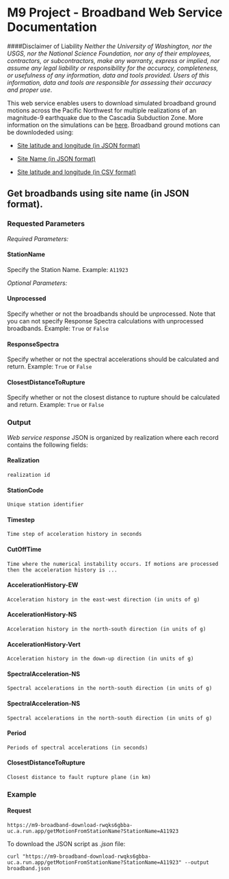 M9 Project - Broadband Web Service Documentation
=======
####Disclaimer of Liability
_Neither the University of Washington, nor the USGS, nor the National Science Foundation, nor any of their employees, contractors, or subcontractors, make any warranty, express or implied, nor assume any legal liability or responsibility for the accuracy, completeness, or usefulness of any information, data and tools provided.  Users of this information, data and tools are responsible for assessing their accuracy and proper use_.


This web service enables users to download simulated broadband ground motions across the Pacific Northwest for multiple realizations of an magnitude-9 earthquake due to the Cascadia Subduction Zone. More information on the simulations can be [here](https://doi.org/10.1785/0120180034). Broadband ground motions can be downlodeded using:

- [Site latitude and longitude (in JSON format)](/service1)

- [Site Name (in JSON format)](/service2)

- [Site latitude and longitude (in CSV format)](/service3)

## Get broadbands using site name (in JSON format).

### Requested Parameters
_Required Parameters:_
 
#### StationName
Specify the Station Name. Example: ```A11923```

_Optional Parameters:_

#### Unprocessed
Specify whether or not the broadbands should be unprocessed. Note that you can not specify Response Spectra calculations with unprocessed broadbands. Example: ```True``` or ```False```

#### ResponseSpectra
Specify whether or not the spectral accelerations should be calculated and return. Example: ```True``` or ```False```

#### ClosestDistanceToRupture
Specify whether or not the closest distance to rupture should be calculated and return. Example: ```True``` or ```False```

### Output
*Web service response*
JSON is organized by realization where each record contains the following fields:

#### Realization
    realization id

#### StationCode
    Unique station identifier

#### Timestep
    Time step of acceleration history in seconds

#### CutOffTime
    Time where the numerical instability occurs. If motions are processed then the acceleration history is ...
    
#### AccelerationHistory-EW
    Acceleration history in the east-west direction (in units of g)
    
#### AccelerationHistory-NS
    Acceleration history in the north-south direction (in units of g)
    
#### AccelerationHistory-Vert
    Acceleration history in the down-up direction (in units of g)
    
#### SpectralAcceleration-NS
    Spectral accelerations in the north-south direction (in units of g)

#### SpectralAcceleration-NS
    Spectral accelerations in the north-south direction (in units of g)
    
#### Period
    Periods of spectral accelerations (in seconds)

#### ClosestDistanceToRupture
    Closest distance to fault rupture plane (in km)
    
    
### Example 
#### Request
```
https://m9-broadband-download-rwqks6gbba-uc.a.run.app/getMotionFromStationName?StationName=A11923
```

To download the JSON script as *.json* file:

```
curl "https://m9-broadband-download-rwqks6gbba-uc.a.run.app/getMotionFromStationName?StationName=A11923" --output broadband.json
```

